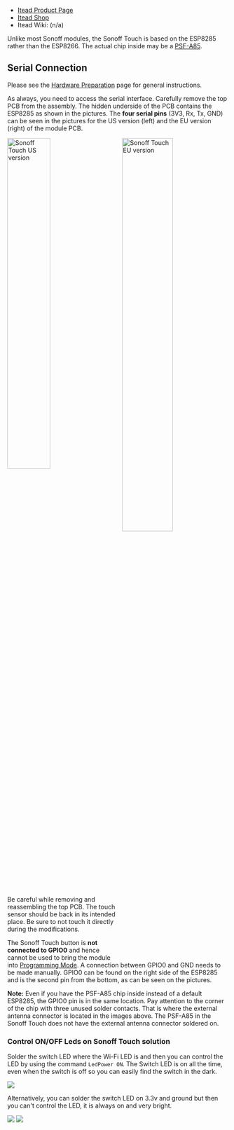 
* [Itead Product Page](http://sonoff.itead.cc/en/products/residential/sonoff-touch)
* [Itead Shop](https://www.itead.cc/sonoff-touch.html)
* Itead Wiki: (n/a)

Unlike most Sonoff modules, the Sonoff Touch is based on the ESP8285 rather than the ESP8266. The actual chip inside may be a [PSF-A85](https://www.itead.cc/wiki/PSF-A85).

## Serial Connection

Please see the [Hardware Preparation](../Getting-Started#hardware-preparation) page for general instructions.

As always, you need to access the serial interface. Carefully remove the top PCB from the assembly. The hidden underside of the PCB contains the ESP8285 as shown in the pictures. The **four serial pins** (3V3, Rx, Tx, GND) can be seen in the pictures for the US version (left) and the EU version (right) of the module PCB.

<img title="Sonoff Touch US version" src="https://raw.githubusercontent.com/arendst/arendst.github.io/master/media/touchus.jpg" width="44%" /> 
<img title="Sonoff Touch EU version" src="https://raw.githubusercontent.com/arendst/arendst.github.io/master/media/toucheu.jpg" width="48%" align="right" />

Be careful while removing and reassembling the top PCB. The touch sensor should be back in its intended place. Be sure to not touch it directly during the modifications.

The Sonoff Touch button is **not connected to GPIO0** and hence cannot be used to bring the module into [Programming Mode](../Getting-Started#hardware-preparation). A connection between GPIO0 and GND needs to be made manually. GPIO0 can be found on the right side of the ESP8285 and is the second pin from the bottom, as can be seen on the pictures.

**Note:** Even if you have the PSF-A85 chip inside instead of a default ESP8285, the GPIO0 pin is in the same location. Pay attention to the corner of the chip with three unused solder contacts. That is where the external antenna connector is located in the images above. The PSF-A85 in the Sonoff Touch does not have the external antenna connector soldered on.

### Control ON/OFF Leds on Sonoff Touch solution
Solder the switch LED where the Wi-Fi LED is and then you can control the LED by using the command `LedPower ON`. The Switch LED is on all the time, even when the switch is off so you can easily find the switch in the dark.

![](https://user-images.githubusercontent.com/47263019/52157768-158aa800-2692-11e9-8266-6775fec80c11.jpg)

Alternatively, you can solder the switch LED on 3.3v and ground but then you can't control the LED, it is always on and very bright.  

![](https://user-images.githubusercontent.com/47263019/52159715-7d4bed80-26a8-11e9-8ed5-8a21dda1e349.jpeg)
![](https://user-images.githubusercontent.com/47263019/52159716-8046de00-26a8-11e9-83fc-7334679b620a.jpeg)
